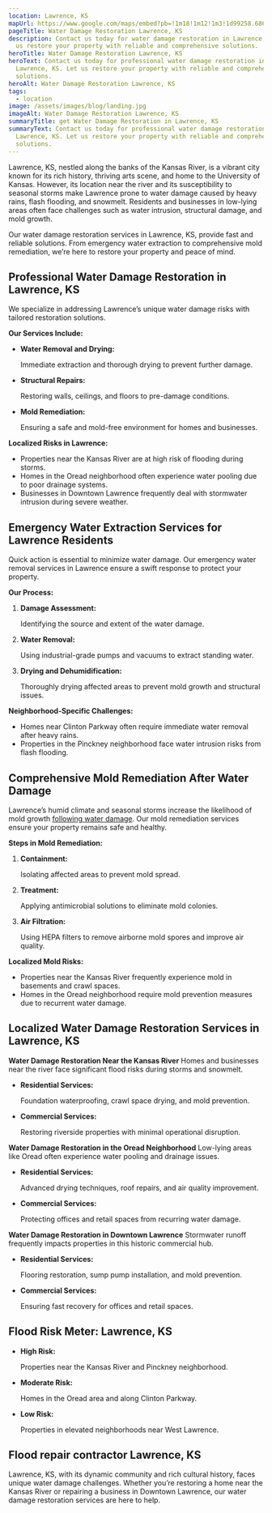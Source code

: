 ```yaml
---
location: Lawrence, KS
mapUrl: https://www.google.com/maps/embed?pb=!1m18!1m12!1m3!1d99258.68635758689!2d-95.33349955705421!3d38.97345945567775!2m3!1f0!2f0!3f0!3m2!1i1024!2i768!4f13.1!3m3!1m2!1s0x87bf40c7ce479883%3A0x151713d50478ab2e!2sLawrence%2C%20KS!5e0!3m2!1sen!2sus!4v1735698634887!5m2!1sen!2sus
pageTitle: Water Damage Restoration Lawrence, KS
description: Contact us today for water damage restoration in Lawrence, KS. Let
  us restore your property with reliable and comprehensive solutions.
heroTitle: Water Damage Restoration Lawrence, KS
heroText: Contact us today for professional water damage restoration in
  Lawrence, KS. Let us restore your property with reliable and comprehensive
  solutions.
heroAlt: Water Damage Restoration Lawrence, KS
tags:
  - location
image: /assets/images/blog/landing.jpg
imageAlt: Water Damage Restoration Lawrence, KS
summaryTitle: get Water Damage Restoration in Lawrence, KS
summaryText: Contact us today for professional water damage restoration in
  Lawrence, KS. Let us restore your property with reliable and comprehensive
  solutions.
---
```

Lawrence, KS, nestled along the banks of the Kansas River, is a vibrant city known for its rich history, thriving arts scene, and home to the University of Kansas. However, its location near the river and its susceptibility to seasonal storms make Lawrence prone to water damage caused by heavy rains, flash flooding, and snowmelt. Residents and businesses in low-lying areas often face challenges such as water intrusion, structural damage, and mold growth.

Our water damage restoration services in Lawrence, KS, provide fast and reliable solutions. From emergency water extraction to comprehensive mold remediation, we’re here to restore your property and peace of mind.

## **Professional Water Damage Restoration in Lawrence, KS**

We specialize in addressing Lawrence’s unique water damage risks with tailored restoration solutions.

**Our Services Include:**

* **Water Removal and Drying:**

   Immediate extraction and thorough drying to prevent further damage.
* **Structural Repairs:**

   Restoring walls, ceilings, and floors to pre-damage conditions.
* **Mold Remediation:**

   Ensuring a safe and mold-free environment for homes and businesses.

**Localized Risks in Lawrence:**

* Properties near the Kansas River are at high risk of flooding during storms.
* Homes in the Oread neighborhood often experience water pooling due to poor drainage systems.
* Businesses in Downtown Lawrence frequently deal with stormwater intrusion during severe weather.

## **Emergency Water Extraction Services for Lawrence Residents**

Quick action is essential to minimize water damage. Our emergency water removal services in Lawrence ensure a swift response to protect your property.

**Our Process:**

1. **Damage Assessment:**

   Identifying the source and extent of the water damage.
2. **Water Removal:**

   Using industrial-grade pumps and vacuums to extract standing water.
3. **Drying and Dehumidification:**

   Thoroughly drying affected areas to prevent mold growth and structural issues.

**Neighborhood-Specific Challenges:**

* Homes near Clinton Parkway often require immediate water removal after heavy rains.
* Properties in the Pinckney neighborhood face water intrusion risks from flash flooding.

## **Comprehensive Mold Remediation After Water Damage**

Lawrence’s humid climate and seasonal storms increase the likelihood of mold growth [following water damage](/blog/protect-your-hutchinson-home-from-future-sewage-backups). Our mold remediation services ensure your property remains safe and healthy.

**Steps in Mold Remediation:**

1. **Containment:**

   Isolating affected areas to prevent mold spread.
2. **Treatment:**

   Applying antimicrobial solutions to eliminate mold colonies.
3. **Air Filtration:**

   Using HEPA filters to remove airborne mold spores and improve air quality.

**Localized Mold Risks:**

* Properties near the Kansas River frequently experience mold in basements and crawl spaces.
* Homes in the Oread neighborhood require mold prevention measures due to recurrent water damage.

## **Localized Water Damage Restoration Services in Lawrence, KS**

**Water Damage Restoration Near the Kansas River**
Homes and businesses near the river face significant flood risks during storms and snowmelt.

* **Residential Services:**

   Foundation waterproofing, crawl space drying, and mold prevention.
* **Commercial Services:**

   Restoring riverside properties with minimal operational disruption.

**Water Damage Restoration in the Oread Neighborhood**
Low-lying areas like Oread often experience water pooling and drainage issues.

* **Residential Services:**

   Advanced drying techniques, roof repairs, and air quality improvement.
* **Commercial Services:**

   Protecting offices and retail spaces from recurring water damage.

**Water Damage Restoration in Downtown Lawrence**
Stormwater runoff frequently impacts properties in this historic commercial hub.

* **Residential Services:**

   Flooring restoration, sump pump installation, and mold prevention.
* **Commercial Services:**

   Ensuring fast recovery for offices and retail spaces.

## **Flood Risk Meter: Lawrence, KS**

* **High Risk:**

   Properties near the Kansas River and Pinckney neighborhood.
* **Moderate Risk:**

   Homes in the Oread area and along Clinton Parkway.
* **Low Risk:**

   Properties in elevated neighborhoods near West Lawrence.

## **Flood repair contractor Lawrence, KS**

Lawrence, KS, with its dynamic community and rich cultural history, faces unique water damage challenges. Whether you’re restoring a home near the Kansas River or repairing a business in Downtown Lawrence, our water damage restoration services are here to help.
